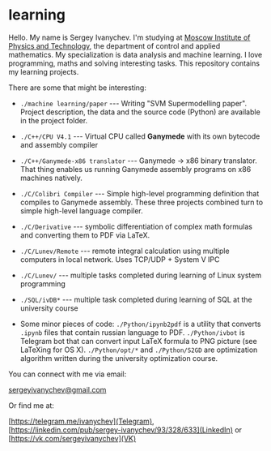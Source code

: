 learning
========

Hello. My name is Sergey Ivanychev. I'm studying at [Moscow Institute of Physics and Technology](https://mipt.ru/english/), the department of control and applied mathematics.
My specialization is data analysis and machine learning. I love programming, maths and solving interesting
tasks. This repository contains my learning projects.

There are some that might be interesting:

* `./machine learning/paper` --- Writing "SVM Supermodelling paper". Project description, the data and the source code (Python) are available in the project folder.

* `./C++/CPU V4.1` --- Virtual CPU called **Ganymede** with its own bytecode and assembly compiler
* `./C++/Ganymede-x86 translator` --- Ganymede → x86 binary translator. That thing enables us running Ganymede assembly programs on x86 machines natively.
* `./C/Colibri Compiler` --- Simple high-level programming definition that compiles to Ganymede assembly. These three projects combined turn to simple high-level language compiler.

* `./C/Derivative` --- symbolic differentiation of complex math formulas and converting them to PDF via LaTeX.

* `./C/Lunev/Remote` --- remote integral calculation using multiple computers in local network. Uses TCP/UDP + System V IPC

* `./C/Lunev/` --- multiple tasks completed during learning of Linux system programming

* `./SQL/ivDB*` --- multiple task completed during learning of SQL at the university course

*  Some minor pieces of code: `./Python/ipynb2pdf` is a utility that converts `.ipynb` files that contain russian language to PDF. `./Python/ivbot` is Telegram bot that can convert input LaTeX formula to PNG picture (see LaTeXing for OS X). `./Python/opt/*` and `./Python/S2GD` are optimization algorithm written during the university optimization course.


You can connect with me via email:

[sergeyivanychev@gmail.com](mailto:sergeyivanychev@gmail.com)

Or find me at:

[https://telegram.me/ivanychev](Telegram),
[https://linkedin.com/pub/sergey-ivanychev/93/328/633](LinkedIn) or
[https://vk.com/sergeyivanychev](VK)
